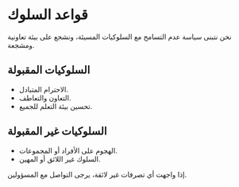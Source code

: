# قواعد السلوك

نحن نتبنى سياسة عدم التسامح مع السلوكيات المسيئة، ونشجع على بيئة تعاونية ومشجعة.

## السلوكيات المقبولة
- الاحترام المتبادل.
- التعاون والتعاطف.
- تحسين بيئة التعلم للجميع.

## السلوكيات غير المقبولة
- الهجوم على الأفراد أو المجموعات.
- السلوك غير اللائق أو المهين.

إذا واجهت أي تصرفات غير لائقة، يرجى التواصل مع المسؤولين.
